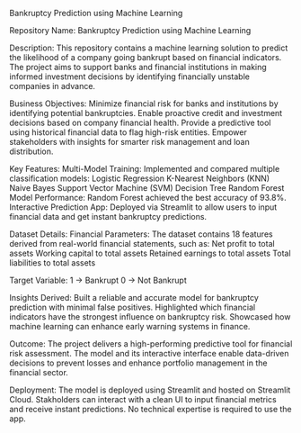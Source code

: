 Bankruptcy Prediction using Machine Learning

Repository Name: Bankruptcy Prediction using Machine Learning

Description:
This repository contains a machine learning solution to predict the likelihood of a company going bankrupt based on financial indicators. The project aims to support banks and financial institutions in making informed investment decisions by identifying financially unstable companies in advance.

Business Objectives:
Minimize financial risk for banks and institutions by identifying potential bankruptcies.
Enable proactive credit and investment decisions based on company financial health.
Provide a predictive tool using historical financial data to flag high-risk entities.
Empower stakeholders with insights for smarter risk management and loan distribution.

Key Features:
Multi-Model Training: Implemented and compared multiple classification models:
Logistic Regression
K-Nearest Neighbors (KNN)
Naive Bayes
Support Vector Machine (SVM)
Decision Tree
Random Forest
Model Performance:
Random Forest achieved the best accuracy of 93.8%.
Interactive Prediction App: Deployed via Streamlit to allow users to input financial data and get instant bankruptcy predictions.

Dataset Details:
Financial Parameters:
The dataset contains 18 features derived from real-world financial statements, such as:
Net profit to total assets
Working capital to total assets
Retained earnings to total assets
Total liabilities to total assets

Target Variable:
1 → Bankrupt
0 → Not Bankrupt

Insights Derived:
Built a reliable and accurate model for bankruptcy prediction with minimal false positives.
Highlighted which financial indicators have the strongest influence on bankruptcy risk.
Showcased how machine learning can enhance early warning systems in finance.

Outcome:
The project delivers a high-performing predictive tool for financial risk assessment.
The model and its interactive interface enable data-driven decisions to prevent losses and enhance portfolio management in the financial sector.

Deployment:
The model is deployed using Streamlit and hosted on Streamlit Cloud.
Stakholders can interact with a clean UI to input financial metrics and receive instant predictions.
No technical expertise is required to use the app.
